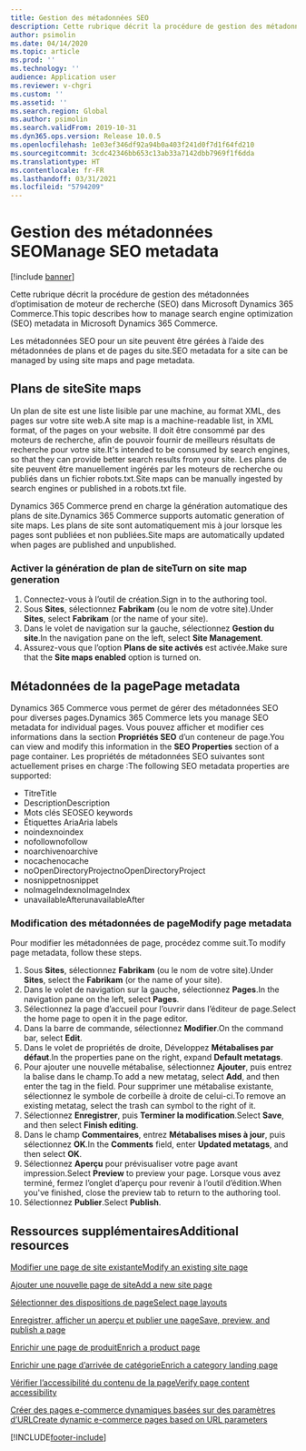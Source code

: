 ```yaml
---
title: Gestion des métadonnées SEO
description: Cette rubrique décrit la procédure de gestion des métadonnées d’optimisation de moteur de recherche (SEO) dans Microsoft Dynamics 365 Commerce.
author: psimolin
ms.date: 04/14/2020
ms.topic: article
ms.prod: ''
ms.technology: ''
audience: Application user
ms.reviewer: v-chgri
ms.custom: ''
ms.assetid: ''
ms.search.region: Global
ms.author: psimolin
ms.search.validFrom: 2019-10-31
ms.dyn365.ops.version: Release 10.0.5
ms.openlocfilehash: 1e03ef346df92a94b0a403f241d0f7d1f64fd210
ms.sourcegitcommit: 3cdc42346bb653c13ab33a7142dbb7969f1f6dda
ms.translationtype: HT
ms.contentlocale: fr-FR
ms.lasthandoff: 03/31/2021
ms.locfileid: "5794209"
---
```

# <a name="manage-seo-metadata"></a><span data-ttu-id="d46a5-103">Gestion des métadonnées SEO</span><span class="sxs-lookup"><span data-stu-id="d46a5-103">Manage SEO metadata</span></span>

[!include [banner](includes/banner.md)]

<span data-ttu-id="d46a5-104">Cette rubrique décrit la procédure de gestion des métadonnées d’optimisation de moteur de recherche (SEO) dans Microsoft Dynamics 365 Commerce.</span><span class="sxs-lookup"><span data-stu-id="d46a5-104">This topic describes how to manage search engine optimization (SEO) metadata in Microsoft Dynamics 365 Commerce.</span></span>

<span data-ttu-id="d46a5-105">Les métadonnées SEO pour un site peuvent être gérées à l’aide des métadonnées de plans et de pages du site.</span><span class="sxs-lookup"><span data-stu-id="d46a5-105">SEO metadata for a site can be managed by using site maps and page metadata.</span></span>
    
## <a name="site-maps"></a><span data-ttu-id="d46a5-106">Plans de site</span><span class="sxs-lookup"><span data-stu-id="d46a5-106">Site maps</span></span>

<span data-ttu-id="d46a5-107">Un plan de site est une liste lisible par une machine, au format XML, des pages sur votre site web.</span><span class="sxs-lookup"><span data-stu-id="d46a5-107">A site map is a machine-readable list, in XML format, of the pages on your website.</span></span> <span data-ttu-id="d46a5-108">Il doit être consommé par des moteurs de recherche, afin de pouvoir fournir de meilleurs résultats de recherche pour votre site.</span><span class="sxs-lookup"><span data-stu-id="d46a5-108">It's intended to be consumed by search engines, so that they can provide better search results from your site.</span></span> <span data-ttu-id="d46a5-109">Les plans de site peuvent être manuellement ingérés par les moteurs de recherche ou publiés dans un fichier robots.txt.</span><span class="sxs-lookup"><span data-stu-id="d46a5-109">Site maps can be manually ingested by search engines or published in a robots.txt file.</span></span>

<span data-ttu-id="d46a5-110">Dynamics 365 Commerce prend en charge la génération automatique des plans de site.</span><span class="sxs-lookup"><span data-stu-id="d46a5-110">Dynamics 365 Commerce supports automatic generation of site maps.</span></span> <span data-ttu-id="d46a5-111">Les plans de site sont automatiquement mis à jour lorsque les pages sont publiées et non publiées.</span><span class="sxs-lookup"><span data-stu-id="d46a5-111">Site maps are automatically updated when pages are published and unpublished.</span></span>

### <a name="turn-on-site-map-generation"></a><span data-ttu-id="d46a5-112">Activer la génération de plan de site</span><span class="sxs-lookup"><span data-stu-id="d46a5-112">Turn on site map generation</span></span>

1. <span data-ttu-id="d46a5-113">Connectez-vous à l’outil de création.</span><span class="sxs-lookup"><span data-stu-id="d46a5-113">Sign in to the authoring tool.</span></span>
1. <span data-ttu-id="d46a5-114">Sous **Sites**, sélectionnez **Fabrikam** (ou le nom de votre site).</span><span class="sxs-lookup"><span data-stu-id="d46a5-114">Under **Sites**, select **Fabrikam** (or the name of your site).</span></span>
1. <span data-ttu-id="d46a5-115">Dans le volet de navigation sur la gauche, sélectionnez **Gestion du site**.</span><span class="sxs-lookup"><span data-stu-id="d46a5-115">In the navigation pane on the left, select **Site Management**.</span></span>
1. <span data-ttu-id="d46a5-116">Assurez-vous que l’option **Plans de site activés** est activée.</span><span class="sxs-lookup"><span data-stu-id="d46a5-116">Make sure that the **Site maps enabled** option is turned on.</span></span>

## <a name="page-metadata"></a><span data-ttu-id="d46a5-117">Métadonnées de la page</span><span class="sxs-lookup"><span data-stu-id="d46a5-117">Page metadata</span></span>

<span data-ttu-id="d46a5-118">Dynamics 365 Commerce vous permet de gérer des métadonnées SEO pour diverses pages.</span><span class="sxs-lookup"><span data-stu-id="d46a5-118">Dynamics 365 Commerce lets you manage SEO metadata for individual pages.</span></span> <span data-ttu-id="d46a5-119">Vous pouvez afficher et modifier ces informations dans la section **Propriétés SEO** d’un conteneur de page.</span><span class="sxs-lookup"><span data-stu-id="d46a5-119">You can view and modify this information in the **SEO Properties** section of a page container.</span></span> <span data-ttu-id="d46a5-120">Les propriétés de métadonnées SEO suivantes sont actuellement prises en charge :</span><span class="sxs-lookup"><span data-stu-id="d46a5-120">The following SEO metadata properties are supported:</span></span>

- <span data-ttu-id="d46a5-121">Titre</span><span class="sxs-lookup"><span data-stu-id="d46a5-121">Title</span></span>
- <span data-ttu-id="d46a5-122">Description</span><span class="sxs-lookup"><span data-stu-id="d46a5-122">Description</span></span>
- <span data-ttu-id="d46a5-123">Mots clés SEO</span><span class="sxs-lookup"><span data-stu-id="d46a5-123">SEO keywords</span></span>
- <span data-ttu-id="d46a5-124">Étiquettes Aria</span><span class="sxs-lookup"><span data-stu-id="d46a5-124">Aria labels</span></span>
- <span data-ttu-id="d46a5-125">noindex</span><span class="sxs-lookup"><span data-stu-id="d46a5-125">noindex</span></span>
- <span data-ttu-id="d46a5-126">nofollow</span><span class="sxs-lookup"><span data-stu-id="d46a5-126">nofollow</span></span>
- <span data-ttu-id="d46a5-127">noarchive</span><span class="sxs-lookup"><span data-stu-id="d46a5-127">noarchive</span></span>
- <span data-ttu-id="d46a5-128">nocache</span><span class="sxs-lookup"><span data-stu-id="d46a5-128">nocache</span></span>
- <span data-ttu-id="d46a5-129">noOpenDirectoryProject</span><span class="sxs-lookup"><span data-stu-id="d46a5-129">noOpenDirectoryProject</span></span>
- <span data-ttu-id="d46a5-130">nosnippet</span><span class="sxs-lookup"><span data-stu-id="d46a5-130">nosnippet</span></span>
- <span data-ttu-id="d46a5-131">noImageIndex</span><span class="sxs-lookup"><span data-stu-id="d46a5-131">noImageIndex</span></span>
- <span data-ttu-id="d46a5-132">unavailableAfter</span><span class="sxs-lookup"><span data-stu-id="d46a5-132">unavailableAfter</span></span>

### <a name="modify-page-metadata"></a><span data-ttu-id="d46a5-133">Modification des métadonnées de page</span><span class="sxs-lookup"><span data-stu-id="d46a5-133">Modify page metadata</span></span>

<span data-ttu-id="d46a5-134">Pour modifier les métadonnées de page, procédez comme suit.</span><span class="sxs-lookup"><span data-stu-id="d46a5-134">To modify page metadata, follow these steps.</span></span>

1. <span data-ttu-id="d46a5-135">Sous **Sites**, sélectionnez **Fabrikam** (ou le nom de votre site).</span><span class="sxs-lookup"><span data-stu-id="d46a5-135">Under **Sites**, select the **Fabrikam** (or the name of your site).</span></span>
1. <span data-ttu-id="d46a5-136">Dans le volet de navigation sur la gauche, sélectionnez **Pages**.</span><span class="sxs-lookup"><span data-stu-id="d46a5-136">In the navigation pane on the left, select **Pages**.</span></span>
1. <span data-ttu-id="d46a5-137">Sélectionnez la page d’accueil pour l’ouvrir dans l’éditeur de page.</span><span class="sxs-lookup"><span data-stu-id="d46a5-137">Select the home page to open it in the page editor.</span></span>
1. <span data-ttu-id="d46a5-138">Dans la barre de commande, sélectionnez **Modifier**.</span><span class="sxs-lookup"><span data-stu-id="d46a5-138">On the command bar, select **Edit**.</span></span>
1. <span data-ttu-id="d46a5-139">Dans le volet de propriétés de droite, Développez **Métabalises par défaut**.</span><span class="sxs-lookup"><span data-stu-id="d46a5-139">In the properties pane on the right, expand **Default metatags**.</span></span>
1. <span data-ttu-id="d46a5-140">Pour ajouter une nouvelle métabalise, sélectionnez **Ajouter**, puis entrez la balise dans le champ.</span><span class="sxs-lookup"><span data-stu-id="d46a5-140">To add a new metatag, select **Add**, and then enter the tag in the field.</span></span> <span data-ttu-id="d46a5-141">Pour supprimer une métabalise existante, sélectionnez le symbole de corbeille à droite de celui-ci.</span><span class="sxs-lookup"><span data-stu-id="d46a5-141">To remove an existing metatag, select the trash can symbol to the right of it.</span></span>
1. <span data-ttu-id="d46a5-142">Sélectionnez **Enregistrer**, puis **Terminer la modification**.</span><span class="sxs-lookup"><span data-stu-id="d46a5-142">Select **Save**, and then select **Finish editing**.</span></span>
1. <span data-ttu-id="d46a5-143">Dans le champ **Commentaires**, entrez **Métabalises mises à jour**, puis sélectionnez **OK**.</span><span class="sxs-lookup"><span data-stu-id="d46a5-143">In the **Comments** field, enter **Updated metatags**, and then select **OK**.</span></span>
1. <span data-ttu-id="d46a5-144">Sélectionnez **Aperçu** pour prévisualiser votre page avant impression.</span><span class="sxs-lookup"><span data-stu-id="d46a5-144">Select **Preview** to preview your page.</span></span> <span data-ttu-id="d46a5-145">Lorsque vous avez terminé, fermez l’onglet d’aperçu pour revenir à l’outil d’édition.</span><span class="sxs-lookup"><span data-stu-id="d46a5-145">When you've finished, close the preview tab to return to the authoring tool.</span></span>
1. <span data-ttu-id="d46a5-146">Sélectionnez **Publier**.</span><span class="sxs-lookup"><span data-stu-id="d46a5-146">Select **Publish**.</span></span>

## <a name="additional-resources"></a><span data-ttu-id="d46a5-147">Ressources supplémentaires</span><span class="sxs-lookup"><span data-stu-id="d46a5-147">Additional resources</span></span>

[<span data-ttu-id="d46a5-148">Modifier une page de site existante</span><span class="sxs-lookup"><span data-stu-id="d46a5-148">Modify an existing site page</span></span>](modify-existing-page.md)

[<span data-ttu-id="d46a5-149">Ajouter une nouvelle page de site</span><span class="sxs-lookup"><span data-stu-id="d46a5-149">Add a new site page</span></span>](add-new-page.md)

[<span data-ttu-id="d46a5-150">Sélectionner des dispositions de page</span><span class="sxs-lookup"><span data-stu-id="d46a5-150">Select page layouts</span></span>](select-page-layouts.md)

[<span data-ttu-id="d46a5-151">Enregistrer, afficher un aperçu et publier une page</span><span class="sxs-lookup"><span data-stu-id="d46a5-151">Save, preview, and publish a page</span></span>](save-preview-publish-page.md)

[<span data-ttu-id="d46a5-152">Enrichir une page de produit</span><span class="sxs-lookup"><span data-stu-id="d46a5-152">Enrich a product page</span></span>](enrich-product-page.md)

[<span data-ttu-id="d46a5-153">Enrichir une page d’arrivée de catégorie</span><span class="sxs-lookup"><span data-stu-id="d46a5-153">Enrich a category landing page</span></span>](enrich-category-page.md)

[<span data-ttu-id="d46a5-154">Vérifier l’accessibilité du contenu de la page</span><span class="sxs-lookup"><span data-stu-id="d46a5-154">Verify page content accessibility</span></span>](verify-accessibility.md)

[<span data-ttu-id="d46a5-155">Créer des pages e-commerce dynamiques basées sur des paramètres d’URL</span><span class="sxs-lookup"><span data-stu-id="d46a5-155">Create dynamic e-commerce pages based on URL parameters</span></span>](create-dynamic-pages.md)


[!INCLUDE[footer-include](../includes/footer-banner.md)]
